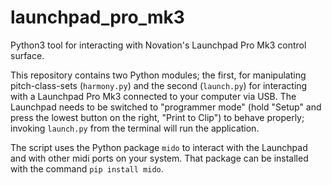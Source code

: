 # launchpad_pro_mk3
Python3 tool for interacting with Novation's Launchpad Pro Mk3 control surface. 

This repository contains two Python modules; the first, for manipulating pitch-class-sets (`harmony.py`)
and the second (`launch.py`) for interacting with a Launchpad Pro Mk3 connected to your computer via USB.
The Launchpad needs to be switched to "programmer mode" (hold "Setup" and press the lowest button on the right, "Print to Clip")
to behave properly; invoking `launch.py` from the terminal will run the application. 

The script uses the Python package `mido` to interact with the Launchpad and with other midi ports on your system.
That package can be installed with the command `pip install mido`. 
